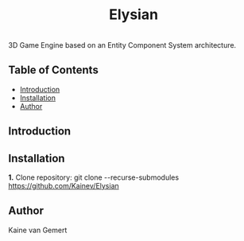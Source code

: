 <h1 align="center"> Elysian </h1><br>
3D Game Engine based on an Entity Component System architecture.

## Table of Contents

- [Introduction](#introduction)
- [Installation](#Installation)
- [Author](#release)

## Introduction

## Installation
**1.** Clone repository: git clone --recurse-submodules https://github.com/Kainev/Elysian

## Author
Kaine van Gemert
